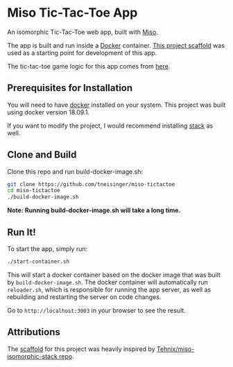 # Miso Tic-Tac-Toe App

An isomorphic Tic-Tac-Toe web app, built with
[Miso](https://github.com/dmjio/miso).

The app is built and run inside a [Docker](https://www.docker.com) container.
[This project scaffold](https://github.com/tneisinger/miso-stack-docker) was
used as a starting point for development of this app.

The tic-tac-toe game logic for this app comes from
[here](https://github.com/tneisinger/haskell-tictactoe).

## Prerequisites for Installation

You will need to have [docker](https://docs.docker.com/install/) installed
on your system.  This project was built using docker version 18.09.1.

If you want to modify the project, I would recommend installing
[stack](https://docs.haskellstack.org/en/stable/README/) as well.

## Clone and Build

Clone this repo and run build-docker-image.sh:
```bash
git clone https://github.com/tneisinger/miso-tictactoe
cd miso-tictactoe
./build-docker-image.sh
```
**Note: Running build-docker-image.sh will take a long time.**

## Run It!

To start the app, simply run: 
```bash
./start-container.sh
```
This will start a docker container based on the docker image that was built by
`build-docker-image.sh`.  The docker container will automatically run
`reloader.sh`, which is responsible for running the app server, as well as
rebuilding and restarting the server on code changes.

Go to `http://localhost:3003` in your browser to see the result.

## Attributions

The [scaffold](https://github.com/tneisinger/miso-stack-docker) for
this project was heavily inspired by [Tehnix/miso-isomorphic-stack
repo](https://github.com/Tehnix/miso-isomorphic-stack).
